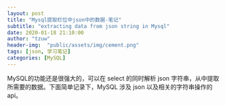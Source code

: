 ```yaml
---
layout: post
title: "Mysql提取栏位中json中的数据-笔记"
subtitle: "extracting data from json string in Mysql"
date: 2020-01-18 21:10:00
author: "tzuw"
header-img:  "public/assets/img/cement.png"
tags: [json, 学习笔记] 
categories: [MySQL]
---
```


MySQL的功能还是很强大的，可以在 select 的同时解析 json 字符串，从中提取所需要的数据。下面简单记录下，MySQL 涉及 json 以及相关的字符串操作的 api。